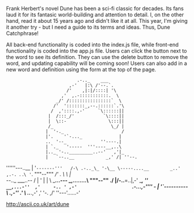 Frank Herbert's novel Dune has been a sci-fi classic for decades. Its fans laud it for its fantasic world-building and attention to detail. I, on the other hand, read it about 15 years ago and didn't like it at all. This year, I'm giving it another try - but I need a guide to its terms and ideas. Thus, Dune Catchphrase!

All back-end functionality is coded into the index.js file, while front-end functionality is coded into the app.js file. Users can click the button next to the word to see its definition. They can use the delete button to remove the word, and updating capability will be coming soon! Users can also add in a new word and definition using the form at the top of the page. 


                               .-.._    ___
                            ,-'   |:\ /'--.`.
                           /'    ,|:|/::::| '\
                         ,'  ,.-:::::::::::.  \
                       _/' /::::::::::::::::`  \
                      /'  ':::::::_,--.::::::`.'\
                     /  ,'::::.,-'     `\::::::||
                    |  /:::_/'           `\::::||
                    |  \::-                \:::||
                    /_                      \_/ |
                   |  '-._                      /
                   |'.    '`-..._              |
                   ..  '--_             ''----.|
                   | `._   '-----  '''----__,..\
                   |.._ '-.._________..--'   ,'|_
                   |   `--..__            _,' /| ''--.
 ''''''---..__     |          '`-------'''   /-\ .-.._\_
              '-\__ \-----....__        _..'   ,.-. `. .`\
                   '`.          """--"""    _/' _. \ \  | \
                      \--..___       ___..--   / | ' |  |  \   ___...---
             _,........\      """--""        ./  |/-..__=..|,-'
   ______, ''           `            __,...-''  ,'     -.. '
,-'                      `.-...,-''''          - |        '`----------
                          \              _.,-'' .'
                           \ ..______.,-'      ,'
                            '-.             ,/'
                               ''---'......-'

http://ascii.co.uk/art/dune                               

